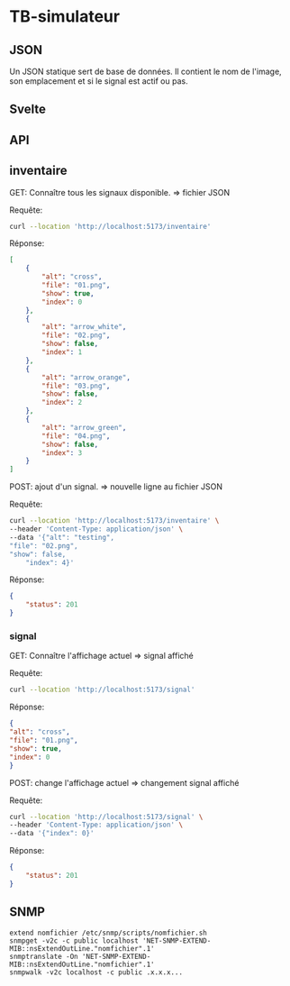 # TB-simulateur

## JSON

Un JSON statique sert de base de données. Il contient le nom de l'image, son emplacement et si le signal est actif ou pas.

## Svelte

## API

## inventaire

GET: Connaître tous les signaux disponible. => fichier JSON

Requête:

```sh
curl --location 'http://localhost:5173/inventaire'
```

Réponse:

```json
[
    {
        "alt": "cross",
        "file": "01.png",
        "show": true,
        "index": 0
    },
    {
        "alt": "arrow_white",
        "file": "02.png",
        "show": false,
        "index": 1
    },
    {
        "alt": "arrow_orange",
        "file": "03.png",
        "show": false,
        "index": 2
    },
    {
        "alt": "arrow_green",
        "file": "04.png",
        "show": false,
        "index": 3
    }
]

```



POST: ajout d'un signal. => nouvelle ligne au fichier JSON

Requête:

```sh
curl --location 'http://localhost:5173/inventaire' \
--header 'Content-Type: application/json' \
--data '{"alt": "testing",
"file": "02.png",
"show": false,
    "index": 4}'
```


Réponse:

```json
{
    "status": 201
}
```


### signal

GET: Connaître l'affichage actuel => signal affiché

Requête:

```sh
curl --location 'http://localhost:5173/signal'
```

Réponse:

```json
{
"alt": "cross",
"file": "01.png",
"show": true,
"index": 0
}
```

    
POST: change l'affichage actuel => changement signal affiché

Requête:
    
```sh
curl --location 'http://localhost:5173/signal' \
--header 'Content-Type: application/json' \
--data '{"index": 0}'
```

Réponse:

```json
{
    "status": 201
}
```

## SNMP

    extend nomfichier /etc/snmp/scripts/nomfichier.sh
    snmpget -v2c -c public localhost 'NET-SNMP-EXTEND-MIB::nsExtendOutLine."nomfichier".1'
    snmptranslate -On 'NET-SNMP-EXTEND-MIB::nsExtendOutLine."nomfichier".1'
    snmpwalk -v2c localhost -c public .x.x.x...
